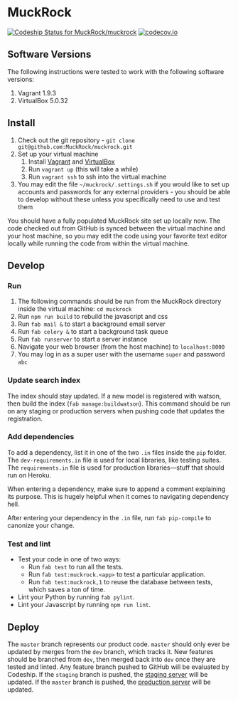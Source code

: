 # MuckRock

[![Codeship Status for MuckRock/muckrock][codeship-img]][codeship]
[![codecov.io][codecov-img]][codecov]

## Software Versions

The following instructions were tested to work with the following software versions:

1. Vagrant 1.9.3
2. VirtualBox 5.0.32

## Install

1. Check out the git repository - `git clone git@github.com:MuckRock/muckrock.git`
2. Set up your virtual machine
    1. Install [Vagrant][vagrant] and [VirtualBox][virtualbox]
    2. Run `vagrant up` (this will take a while)
    3. Run `vagrant ssh` to ssh into the virtual machine
3. You may edit the file `~/muckrock/.settings.sh` if you would like to set up accounts and passwords for any external providers - you should be able to develop without these unless you specifically need to use and test them

You should have a fully populated MuckRock site set up locally now.
The code checked out from GitHub is synced between the virtual machine and your host machine, so you may edit the code using your favorite text editor locally while running the code from within the virtual machine.

## Develop

### Run

1. The following commands should be run from the MuckRock directory inside the virtual machine: `cd muckrock`
2. Run `npm run build` to rebuild the javascript and css
3. Run `fab mail &` to start a background email server
4. Run `fab celery &` to start a background task queue
5. Run `fab runserver` to start a server instance
6. Navigate your web browser (from the host machine) to `localhost:8000`
7. You may log in as a super user with the username `super` and password `abc`

### Update search index

The index should stay updated. If a new model is registered with watson, then build the index (`fab manage:buildwatson`). This command should be run on any staging or production servers when pushing code that updates the registration.

### Add dependencies

To add a dependency, list it in one of the two `.in` files inside the `pip` folder.
The `dev-requirements.in` file is used for local libraries, like testing suites.
The `requirements.in` file is used for production libraries—stuff that should run on Heroku.

When entering a dependency, make sure to append a comment explaining its purpose.
This is hugely helpful when it comes to navigating dependency hell.

After entering your dependency in the `.in` file, run `fab pip-compile` to canonize your change.

### Test and lint

* Test your code in one of two ways:
    * Run `fab test` to run all the tests.
    * Run `fab test:muckrock.<app>` to test a particular application.
    * Run `fab test:muckrock,1` to reuse the database between tests, which saves a ton of time.
* Lint your Python by running `fab pylint`.
* Lint your Javascript by running `npm run lint`.

## Deploy

The `master` branch represents our product code. `master` should only ever be updated by merges from the `dev` branch, which tracks it. New features should be branched from `dev`, then merged back into `dev` once they are tested and linted. Any feature branch pushed to GitHub will be evaluated by Codeship. If the `staging` branch is pushed, the [staging server][staging] will be updated. If the `master` branch is pushed, the [production server][production] will be updated.

[codeship]: https://codeship.com/projects/52228
[codeship-img]: https://codeship.com/projects/c14392c0-630c-0132-1e4c-4ad47cf4b99f/status?branch=master
[staging]: http://muckrock-staging.herokuapp.com
[production]: https://www.muckrock.com
[vagrant]: https://www.vagrantup.com/downloads.html
[virtualbox]: https://www.virtualbox.org
[codecov-img]:https://codecov.io/github/MuckRock/muckrock/coverage.svg?token=SBg37XM3j1&branch=master
[codecov]: https://codecov.io/github/MuckRock/muckrock?branch=master
